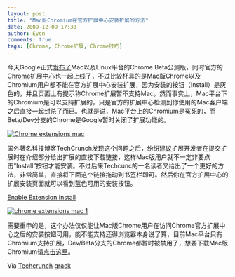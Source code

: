 ```yaml
---
layout: post
title: "Mac版Chromium在官方扩展中心安装扩展的方法"
date: 2009-12-09 17:30
author: Eyon
comments: true
tags: [Chrome, Chrome扩展, Chrome技巧]
---
```

今天Google正式[发布了](http://www.chromi.org/archives/2428)Mac以及Linux平台的Chrome Beta公测版，同时官方的[Chrome扩展中心](https://chrome.google.com/extensions)也一起[上线](http://www.chromi.org/archives/2432)了，不过比较杯具的是Mac版Chrome以及Chromium用户都不能在官方扩展中心安装扩展，因为安装的按钮（Install）是灰色的，并且页面上有提示称Chrome扩展暂不支持Mac。然而事实上，Mac平台下的Chromium是可以支持扩展的，只是官方的扩展中心检测到你使用的Mac客户端之后直接一起封杀了而已。也就是说，Mac平台上的Chromium是冤死的，而Beta/Dev分支的Chrome是Google暂时关闭了扩展功能的。

<a href="http://img.chromi.org/2009/12/Chrome-extensions-mac.png">![Chrome extensions mac](http://img.chromi.org/2009/12/Chrome-extensions-mac-550x159.png "Chrome extensions mac")</a>

国外著名科技博客TechCrunch发现这个问题之后，纷纷[建议](http://www.techcrunch.com/2009/12/08/google-chrome-no-mac-extensions/)扩展开发者在提交扩展时在介绍部分给出扩展的直接下载链接，这样Mac版用户就不一定非要点击“Install”按钮才能安装。不过后来Techcunc的一名读者又给出了一个更好的方法，非常简单，直接将下面这个链接拖动到书签栏即可。然后你在官方扩展中心的扩展安装页面就可以看到蓝色可用的安装按钮。

<a href="javascript:(function() { d = document; x = d.getElementById('cx-page'); x.className = x.className.replace(/cx-cannot-install/,''); x = d.getElementById('cx-install-link'); x.setAttribute('href','https://clients2.google.com/service/update2/crx?response=redirect&x='+encodeURIComponent('id=' + (''+location).replace(/.*//,'') + '&uc')); x.removeAttribute('onclick');})()">Enable Extension Install</a>

<a href="http://img.chromi.org/2009/12/chrome-extensions-mac-1.png">![chrome extensions mac 1](http://img.chromi.org/2009/12/chrome-extensions-mac-1-550x277.png "chrome extensions mac 1")</a>

需要重申的是，这个办法仅仅能让Mac版Chrome用户在访问Chrome官方扩展中心之后的安装按钮可用，能不能支持还得浏览器本身说了算，目前Mac平台只有Chromium支持扩展，Dev/Beta分支的Chrome都暂时被禁用了，想要下载Mac版Chromium请[点击这里](http://build.chromium.org/buildbot/snapshots/chromium-rel-mac/?C=M;O=D)。

Via [Techcrunch](http://www.techcrunch.com/2009/12/08/install-chrome-extensions-mac/) [grack](http://grack.com/blog/2009/12/08/re-enable-install-button-for-mac-chrome-extensions/)
